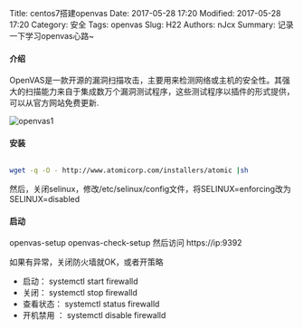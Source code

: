 Title: centos7搭建openvas 
Date: 2017-05-28 17:20
Modified: 2017-05-28 17:20
Category: 安全
Tags: openvas
Slug: H22
Authors: nJcx
Summary: 记录一下学习openvas心路~


#### 介绍
OpenVAS是一款开源的漏洞扫描攻击，主要用来检测网络或主机的安全性。其强大的扫描能力来自于集成数万个漏洞测试程序，这些测试程序以插件的形式提供，可以从官方网站免费更新.

![openvas1](../images/openvas1.jpg)

#### 安装

```bash

wget -q -O - http://www.atomicorp.com/installers/atomic |sh

```
然后，关闭selinux，修改/etc/selinux/config文件，将SELINUX=enforcing改为SELINUX=disabled

#### 启动

openvas-setup
openvas-check-setup
然后访问 https://ip:9392

如果有异常，关闭防火墙就OK，或者开策略

- 启动： systemctl start firewalld
- 关闭： systemctl stop firewalld
- 查看状态： systemctl status firewalld 
- 开机禁用  ： systemctl disable firewalld
